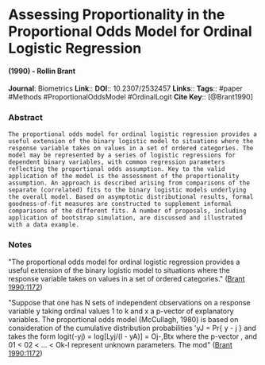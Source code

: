 # Assessing Proportionality in the Proportional Odds Model for Ordinal Logistic Regression
#### (1990) - Rollin Brant
**Journal**: Biometrics
**Link**:: 
**DOI**:: 10.2307/2532457
**Links**:: 
**Tags**:: #paper #Methods #ProportionalOddsModel #OrdinalLogit 
**Cite Key**:: [@Brant1990]

### Abstract

```
The proportional odds model for ordinal logistic regression provides a useful extension of the binary logistic model to situations where the response variable takes on values in a set of ordered categories. The model may be represented by a series of logistic regressions for dependent binary variables, with common regression parameters reflecting the proportional odds assumption. Key to the valid application of the model is the assessment of the proportionality assumption. An approach is described arising from comparisons of the separate (correlated) fits to the binary logistic models underlying the overall model. Based on asymptotic distributional results, formal goodness-of-fit measures are constructed to supplement informal comparisons of the different fits. A number of proposals, including application of bootstrap simulation, are discussed and illustrated with a data example.
```

### Notes

"The proportional odds model for ordinal logistic regression provides a useful extension of the binary logistic model to situations where the response variable takes on values in a set of ordered categories." ([Brant 1990:1172](zotero://open-pdf/library/items/FPHZSEBP?page=2))

"Suppose that one has N sets of independent observations on a response variable y taking ordinal values 1 to k and x a p-vector of explanatory variables. The proportional odds model (McCullagh, 1980) is based on consideration of the cumulative distribution probabilities 'yJ = Pr{ y - j } and takes the form logit(-yj) = log[Lyj/(l - yA)] = Oj-,Btx where the p-vector , and 01 < 02 < ... < Ok-I represent unknown parameters. The mod" ([Brant 1990:1172](zotero://open-pdf/library/items/FPHZSEBP?page=2))